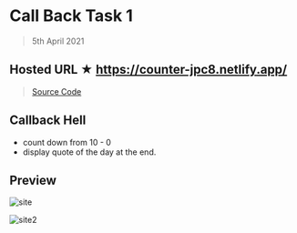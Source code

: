 # Call Back Task 1

  > 5th April 2021

## Hosted URL ★ https://counter-jpc8.netlify.app/

> [Source Code](Counter-task)

## Callback Hell
  - count down from 10 - 0
  - display quote of the day at the end.

## Preview

![site](https://github.com/JPC8/guvi_BootCamp/blob/main/Tasks/Week3/callback-task-1/Preview1.png)

![site2](https://github.com/JPC8/guvi_BootCamp/blob/main/Tasks/Week3/callback-task-1/Preview2.png)
